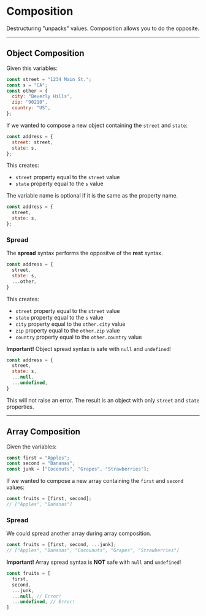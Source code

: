 # Composition
Destructuring "unpacks" values.  Composition allows you to do the opposite. 

-----
## Object Composition
Given this variables:
```js
const street = "1234 Main St.";
const s = "CA";
const other = {
  city: "Beverly Hills",
  zip: "90210",
  country: "US",
};
```

If we wanted to compose a new object containing the `street` and `state`:
```js
const address = {
  street: street,
  state: s,
};
```
This creates:
- `street` property equal to the `street` value
- `state` property equal to the `s` value

The variable name is optional if it is the same as the property name.
```js
const address = {
  street,
  state: s,
};
```

### Spread
The **spread** syntax performs the oppositve of the **rest** syntax.

```js
const address = {
  street,
  state: s,
  ...other,
}
```
This creates:
- `street` property equal to the `street` value
- `state` property equal to the `s` value
- `city` property equal to the `other.city` value
- `zip` property equal to the `other.zip` value
- `country` property equal to the `other.country` value

**Important!** Object spread syntax is safe with `null` and `undefined`!
```js
const address = {
  street,
  state: s,
  ...null,
  ...undefined,
}
```
This will not raise an error.  The result is an object with only `street` and `state` properties.

-----
## Array Composition
Given the variables:
```js
const first = "Apples";
const second = "Bananas";
const junk = ["Coconuts", "Grapes", "Strawberries"];
```

If we wanted to compose a new array containing the `first` and `second` values:
```js
const fruits = [first, second];
// ["Apples", "Bananas"]
```

### Spread
We could spread another array during array composition.
```js
const fruits = [first, second, ...junk];
// ["Apples", "Bananas", "Cocounuts", "Grapes", "Strawberries"]
```

**Important!** Array spread syntax is **NOT** safe with `null` and `undefined`!
```js
const fruits = [
  first,
  second,
  ...junk,
  ...null, // Error!
  ...undefined, // Error!
]
```
